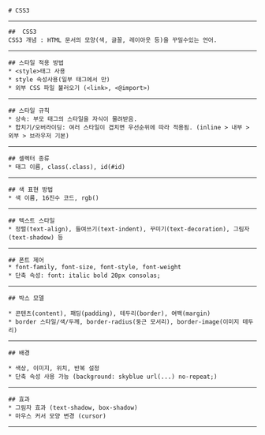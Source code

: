 	# CSS3

---

	##	CSS3
	CSS3 개념 : HTML 문서의 모양(색, 글꼴, 레이아웃 등)을 꾸밀수있는 언어.

---

	## 스타일 적용 방법 
	* <style>태그 사용
	* style 속성사용(일부 태그에서 만)
	* 외부 CSS 파일 불러오기 (<link>, <@import>)

---

	## 스타일 규칙
	* 상속: 부모 태그의 스타일을 자식이 물려받음.
	* 합치기/오버라이딩: 여러 스타일이 겹치면 우선순위에 따라 적용됨. (inline > 내부 > 외부 > 브라우저 기본)

---

	## 셀렉터 종류
	* 태그 이름, class(.class), id(#id)

---

	## 색 표현 방법
	* 색 이름, 16진수 코드, rgb()

---

	## 텍스트 스타일
	* 정렬(text-align), 들여쓰기(text-indent), 꾸미기(text-decoration), 그림자(text-shadow) 등

---

	## 폰트 제어
	* font-family, font-size, font-style, font-weight
	* 단축 속성: font: italic bold 20px consolas;

---

	## 박스 모델

	* 콘텐츠(content), 패딩(padding), 테두리(border), 여백(margin)
	* border 스타일/색/두께, border-radius(둥근 모서리), border-image(이미지 테두리)

---

	## 배경

	* 색상, 이미지, 위치, 반복 설정
	* 단축 속성 사용 가능 (background: skyblue url(...) no-repeat;)

---

	## 효과
	* 그림자 효과 (text-shadow, box-shadow)
	* 마우스 커서 모양 변경 (cursor)
	
---